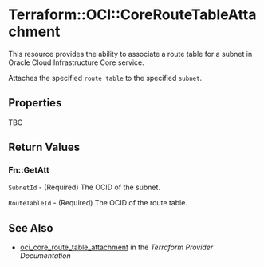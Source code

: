 # Terraform::OCI::CoreRouteTableAttachment

This resource provides the ability to associate a route table for a subnet in Oracle Cloud Infrastructure Core service.

Attaches the specified `route table` to the specified `subnet`.

## Properties

TBC

## Return Values

### Fn::GetAtt

`SubnetId` - (Required) The OCID of the subnet.

`RouteTableId` - (Required) The OCID of the route table.

## See Also

* [oci_core_route_table_attachment](https://www.terraform.io/docs/providers/oci/r/core_route_table_attachment.html) in the _Terraform Provider Documentation_